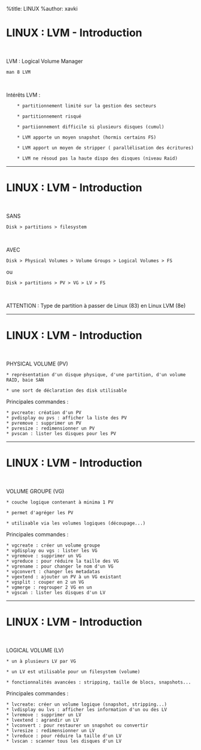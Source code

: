 %title: LINUX
%author: xavki


# LINUX : LVM - Introduction

<br>

LVM : Logical Volume Manager

```
man 8 LVM
```

<br>

Intérêts LVM : 

		* partitionnement limité sur la gestion des secteurs

		* partitionnement risqué

		* partiionnement difficile si plusieurs disques (cumul)

		* LVM apporte un moyen snapshot (hormis certains FS)

		* LVM apport un moyen de stripper ( parallélisation des écritures)

		* LVM ne résoud pas la haute dispo des disques (niveau Raid)

-------------------------------------------------------------------------------------------

# LINUX : LVM - Introduction

<br>

SANS

	Disk > partitions > filesystem

<br> 

AVEC

	Disk > Physical Volumes > Volume Groups > Logical Volumes > FS

ou

	Disk > partitions > PV > VG > LV > FS

<br>

ATTENTION :
	Type de partition à passer de Linux (83) en Linux LVM (8e)


-------------------------------------------------------------------------------------------

# LINUX : LVM - Introduction

<br>

PHYSICAL VOLUME (PV)

	* représentation d'un disque physique, d'une partition, d'un volume RAID, baie SAN

	* une sort de déclaration des disk utilisable

Principales commandes :

	* pvcreate: création d'un PV
	* pvdisplay ou pvs : afficher la liste des PV
	* pvremove : supprimer un PV
	* pvresize : redimensionner un PV
	* pvscan : lister les disques pour les PV

-------------------------------------------------------------------------------------------

# LINUX : LVM - Introduction

<br>

VOLUME GROUPE (VG)

	* couche logique contenant à minima 1 PV

	* permet d'agréger les PV 

	* utilisable via les volumes logiques (découpage...)

Principales commandes :

	* vgcreate : créer un volume groupe
	* vgdisplay ou vgs : lister les VG
	* vgremove : supprimer un VG
	* vgreduce : pour réduire la taille des VG
	* vgrename : pour changer le nom d'un VG
	* vgconvert : changer les metadatas
	* vgextend : ajouter un PV à un VG existant
	* vgsplit : couper en 2 un VG
	* vgmerge : regrouper 2 VG en un
	* vgscan : lister les disques d'un LV

------------------------------------------------------------------------------------------

# LINUX : LVM - Introduction

<br>

LOGICAL VOLUME (LV)

	* un à plusieurs LV par VG

	* un LV est utilisable pour un filesystem (volume)

	* fonctionnalités avancées : stripping, taille de blocs, snapshots...

Principales commandes :

	* lvcreate: créer un volume logique (snapshot, stripping...)
	* lvdisplay ou lvs : afficher les information d'un ou des LV
	* lvremove : supprimer un LV
	* lvextend : agrandir un LV
	* lvconvert : pour restaurer un snapshot ou convertir
	* lvresize : redimensionner un LV
	* lvreduce : pour réduire la taille d'un LV
	* lvscan : scanner tous les disques d'un LV
	
